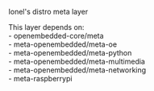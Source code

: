 Ionel's distro meta layer

This layer depends on:  
	- openembedded-core/meta  
	- meta-openembedded/meta-oe  
	- meta-openembedded/meta-python  
	- meta-openembedded/meta-multimedia  
	- meta-openembedded/meta-networking  
	- meta-raspberrypi  
